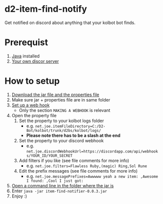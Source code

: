 # d2-item-find-notify

Get notified on discord about anything that your kolbot bot finds.

# Prerequist
1. [Java](https://java.com/de/download/) installed
1. [Your own discor server](https://support.discordapp.com/hc/en-us/articles/204849977-How-do-I-create-a-server-)


# How to setup
1. [Download the jar file and the properties file](https://github.com/jKi-joe/d2-item-find-notify/releases/latest)
1. Make sure jar + properties file are in same folder
1. [Set up a web hook](https://support.discordapp.com/hc/en-us/articles/228383668-Intro-to-Webhooks)
    * Only the section `MAKING A WEBHOOK` is relevant
1. Open the property file
    1. Set the property to your kolbot logs folder
         * e.g. `net.joe.itemFileDirectory=C:/D2-Bot/kolbot/trunk/d2bs/kolbot/logs/`
         * **Please note there has to be a slash at the end**
    1. Set the property to your discord webhook
         * e.g. `net.joe.discordWebhookUrl=https://discordapp.com/api/webhooks/YOUR_ID/YOUR_SECRET`
    1. Add filters if you like (see file comments for more info)
         * e.g. `net.joe.filters=Flawless Ruby,(magic) Ring,Sol Rune`
    1. Edit the prefix messages (see file comments for more info)
         * e.g. `net.joe.messagePrefixes=Awwwww yeah a new item: ,Awesome I found: ,Cool I just got: `
1. [Open a command line in the folder where the jar is](https://www.howtogeek.com/howto/windows-vista/stupid-geek-tricks-open-a-command-prompt-from-the-desktop-right-click-menu/)
1. Enter `java -jar item-find-notifier-0.0.3.jar`
1. Enjoy :)
